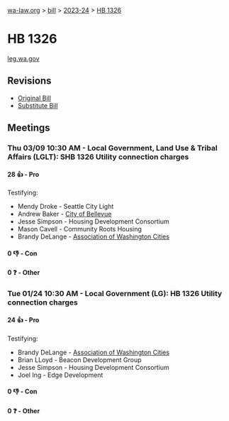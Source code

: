 [wa-law.org](/) > [bill](/bill/) > [2023-24](/bill/2023-24/) > [HB 1326](/bill/2023-24/hb/1326/)

# HB 1326
[leg.wa.gov](https://app.leg.wa.gov/billsummary?BillNumber=1326&Year=2023&Initiative=false)

## Revisions
* [Original Bill](1/)
* [Substitute Bill](S/)

## Meetings
### Thu 03/09 10:30 AM - Local Government, Land Use & Tribal Affairs (LGLT): SHB 1326 Utility connection charges
#### 28 👍 - Pro
Testifying:
* Mendy Droke - Seattle City Light
* Andrew Baker - [City of Bellevue](/org/city_of_bellevue/)
* Jesse Simpson - Housing Development Consortium
* Mason Cavell - Community Roots Housing
* Brandy DeLange - [Association of Washington Cities](/org/association_of_washington_cities/)

#### 0 👎 - Con

#### 0 ❓ - Other

### Tue 01/24 10:30 AM - Local Government (LG): HB 1326 Utility connection charges
#### 24 👍 - Pro
Testifying:
* Brandy DeLange - [Association of Washington Cities](/org/association_of_washington_cities/)
* Brian LLoyd - Beacon Development Group
* Jesse Simpson - Housing Development Consortium
* Joel Ing - Edge Development

#### 0 👎 - Con

#### 0 ❓ - Other
